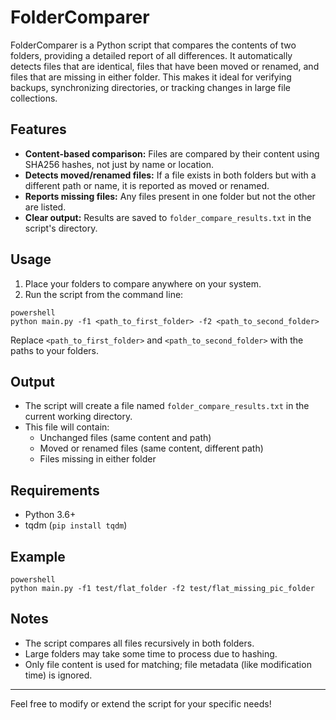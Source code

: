 # FolderComparer

FolderComparer is a Python script that compares the contents of two folders, providing a detailed report of all differences. It automatically detects files that are identical, files that have been moved or renamed, and files that are missing in either folder. This makes it ideal for verifying backups, synchronizing directories, or tracking changes in large file collections.

## Features
- **Content-based comparison:** Files are compared by their content using SHA256 hashes, not just by name or location.
- **Detects moved/renamed files:** If a file exists in both folders but with a different path or name, it is reported as moved or renamed.
- **Reports missing files:** Any files present in one folder but not the other are listed.
- **Clear output:** Results are saved to `folder_compare_results.txt` in the script's directory.

## Usage
1. Place your folders to compare anywhere on your system.
2. Run the script from the command line:

```
powershell
python main.py -f1 <path_to_first_folder> -f2 <path_to_second_folder>
```

Replace `<path_to_first_folder>` and `<path_to_second_folder>` with the paths to your folders.

## Output
- The script will create a file named `folder_compare_results.txt` in the current working directory.
- This file will contain:
  - Unchanged files (same content and path)
  - Moved or renamed files (same content, different path)
  - Files missing in either folder

## Requirements
- Python 3.6+
- tqdm (`pip install tqdm`)

## Example
```
powershell
python main.py -f1 test/flat_folder -f2 test/flat_missing_pic_folder
```

## Notes
- The script compares all files recursively in both folders.
- Large folders may take some time to process due to hashing.
- Only file content is used for matching; file metadata (like modification time) is ignored.

---

Feel free to modify or extend the script for your specific needs!
